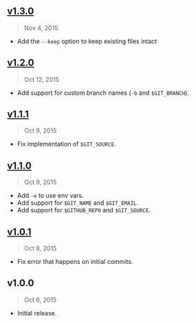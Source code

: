 ## [v1.3.0]
> Nov  4, 2015

* Add the `--keep` option to keep existing files intact

## [v1.2.0]
> Oct 12, 2015

* Add support for custom branch names (`-b` and `$GIT_BRANCH`).

## [v1.1.1]
> Oct  9, 2015

* Fix implementation of `$GIT_SOURCE`.

## [v1.1.0]
> Oct  9, 2015

* Add `-e` to use env vars.
* Add support for `$GIT_NAME` and  `$GIT_EMAIL`.
* Add support for `$GITHUB_REPO` and `$GIT_SOURCE`.

## [v1.0.1]
> Oct  8, 2015

* Fix error that happens on initial commits.

## v1.0.0
> Oct  6, 2015

* Initial release.

[v1.0.1]: https://github.com/rstacruz/git-update-ghpages/compare/v1.0.0...v1.0.1
[v1.1.0]: https://github.com/rstacruz/git-update-ghpages/compare/v1.0.1...v1.1.0
[v1.1.1]: https://github.com/rstacruz/git-update-ghpages/compare/v1.1.0...v1.1.1
[v1.2.0]: https://github.com/rstacruz/git-update-ghpages/compare/v1.1.1...v1.2.0
[v1.3.0]: https://github.com/rstacruz/git-update-ghpages/compare/v1.2.0...v1.3.0
